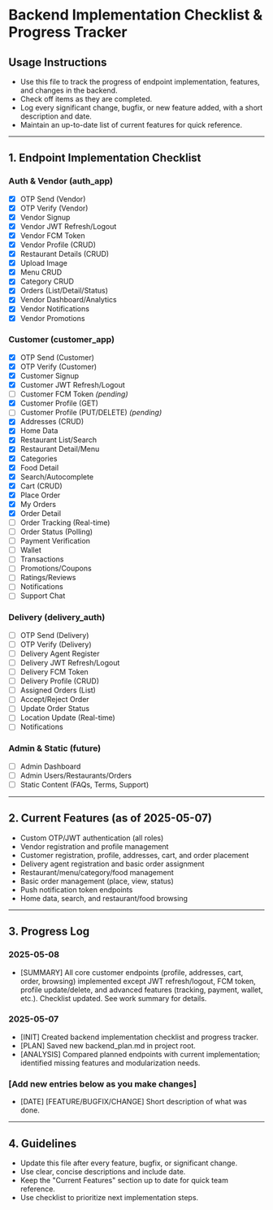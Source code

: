 # Backend Implementation Checklist & Progress Tracker

## Usage Instructions
- Use this file to track the progress of endpoint implementation, features, and changes in the backend.
- Check off items as they are completed.
- Log every significant change, bugfix, or new feature added, with a short description and date.
- Maintain an up-to-date list of current features for quick reference.

---

## 1. Endpoint Implementation Checklist

### Auth & Vendor (auth_app)
- [x] OTP Send (Vendor)
- [x] OTP Verify (Vendor)
- [x] Vendor Signup
- [x] Vendor JWT Refresh/Logout
- [x] Vendor FCM Token
- [x] Vendor Profile (CRUD)
- [x] Restaurant Details (CRUD)
- [x] Upload Image
- [x] Menu CRUD
- [x] Category CRUD
- [x] Orders (List/Detail/Status)
- [x] Vendor Dashboard/Analytics
- [x] Vendor Notifications
- [x] Vendor Promotions

### Customer (customer_app)
- [x] OTP Send (Customer)
- [x] OTP Verify (Customer)
- [x] Customer Signup
- [x] Customer JWT Refresh/Logout
- [ ] Customer FCM Token *(pending)*
- [x] Customer Profile (GET)
- [ ] Customer Profile (PUT/DELETE) *(pending)*
- [x] Addresses (CRUD)
- [x] Home Data
- [x] Restaurant List/Search
- [x] Restaurant Detail/Menu
- [x] Categories
- [x] Food Detail
- [x] Search/Autocomplete
- [x] Cart (CRUD)
- [x] Place Order
- [x] My Orders
- [x] Order Detail
- [ ] Order Tracking (Real-time)
- [ ] Order Status (Polling)
- [ ] Payment Verification
- [ ] Wallet
- [ ] Transactions
- [ ] Promotions/Coupons
- [ ] Ratings/Reviews
- [ ] Notifications
- [ ] Support Chat

### Delivery (delivery_auth)
- [ ] OTP Send (Delivery)
- [ ] OTP Verify (Delivery)
- [ ] Delivery Agent Register
- [ ] Delivery JWT Refresh/Logout
- [ ] Delivery FCM Token
- [ ] Delivery Profile (CRUD)
- [ ] Assigned Orders (List)
- [ ] Accept/Reject Order
- [ ] Update Order Status
- [ ] Location Update (Real-time)
- [ ] Notifications

### Admin & Static (future)
- [ ] Admin Dashboard
- [ ] Admin Users/Restaurants/Orders
- [ ] Static Content (FAQs, Terms, Support)

---

## 2. Current Features (as of 2025-05-07)
- Custom OTP/JWT authentication (all roles)
- Vendor registration and profile management
- Customer registration, profile, addresses, cart, and order placement
- Delivery agent registration and basic order assignment
- Restaurant/menu/category/food management
- Basic order management (place, view, status)
- Push notification token endpoints
- Home data, search, and restaurant/food browsing

---

## 3. Progress Log

### 2025-05-08
- [SUMMARY] All core customer endpoints (profile, addresses, cart, order, browsing) implemented except JWT refresh/logout, FCM token, profile update/delete, and advanced features (tracking, payment, wallet, etc.). Checklist updated. See work summary for details.

### 2025-05-07
- [INIT] Created backend implementation checklist and progress tracker.
- [PLAN] Saved new backend_plan.md in project root.
- [ANALYSIS] Compared planned endpoints with current implementation; identified missing features and modularization needs.

### [Add new entries below as you make changes]
- [DATE] [FEATURE/BUGFIX/CHANGE] Short description of what was done.

---

## 4. Guidelines
- Update this file after every feature, bugfix, or significant change.
- Use clear, concise descriptions and include date.
- Keep the "Current Features" section up to date for quick team reference.
- Use checklist to prioritize next implementation steps.
